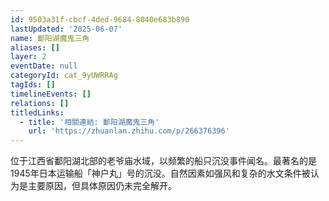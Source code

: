 ```yaml
---
id: 9503a31f-cbcf-4ded-9684-8040e683b890
lastUpdated: '2025-06-07'
name: 鄱阳湖魔鬼三角
aliases: []
layer: 2
eventDate: null
categoryId: cat_9yUWRRAg
tagIds: []
timelineEvents: []
relations: []
titledLinks:
  - title: '相關連結: 鄱阳湖魔鬼三角'
    url: 'https://zhuanlan.zhihu.com/p/266376396'
---
```

位于江西省鄱阳湖北部的老爷庙水域，以频繁的船只沉没事件闻名。最著名的是1945年日本运输船「神户丸」号的沉没。自然因素如强风和复杂的水文条件被认为是主要原因，但具体原因仍未完全解开。
